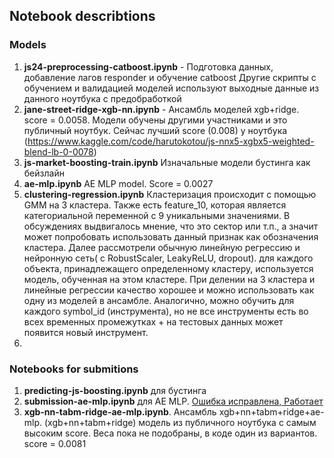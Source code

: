 ## Notebook describtions
### Models
 1. **js24-preprocessing-catboost.ipynb** - Подготовка данных, добавление лагов responder и обучение catboost
    Другие скрипты с обучением и валидацией моделей используют выходные данные из данного ноутбука с предобработкой
 3. **jane-street-ridge-xgb-nn.ipynb**  - Ансамбль моделей xgb+ridge. score = 0.0058. Модели обучены другими участниками и это публичный ноутбук. Сейчас лучший score (0.008) у ноутбука (https://www.kaggle.com/code/harutokotou/js-nnx5-xgbx5-weighted-blend-lb-0-0078)
 4. **js-market-boosting-train.ipynb** Изначальные модели бустинга как бейзлайн
 5. **ae-mlp.ipynb** AE MLP model. Score = 0.0027
 6. **clustering-regression.ipynb** Кластеризация происходит с помощью GMM на 3 кластера. Также есть feature_10, которая является категориальной переменной с 9 уникальными значениями. В обсуждениях выдвигалось мнение, что это сектор или т.п., а значит может попробовать использовать данный признак как обозначения кластера. Далее рассмотрели обычную линейную регрессию и нейронную сеть( с RobustScaler, LeakyReLU, dropout). для каждого объекта, принадлежащего определенному кластеру, используется модель, обученная на этом кластере. При делении на 3 кластера и линейные регрессии качество хорошее и можно использовать как одну из моделей в ансамбле.
  Аналогично, можно обучить для каждого symbol_id (инструмента), но не все инструменты есть во всех временных промежутках + на тестовых данных может появится новый инструмент.
 8. 

### Notebooks for submitions
1. **predicting-js-boosting.ipynb** для бустинга
2. **submission-ae-mlp.ipynb** для AE MLP. <ins> Ошибка исправлена, Работает </ins>
3. **xgb-nn-tabm-ridge-ae-mlp.ipynb**. Ансамбль xgb+nn+tabm+ridge+ae-mlp. (xgb+nn+tabm+ridge) модель из публичного ноутбука с самым высоким score. Веса пока не подобраны, в коде один из вариантов. score = 0.0081


